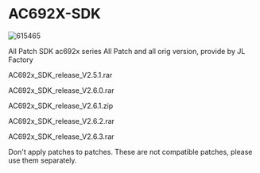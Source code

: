 # AC692X-SDK

![615465](https://user-images.githubusercontent.com/121731611/210273235-f2f59078-efd0-41c7-9000-c81815d1a8be.png)

All Patch SDK ac692x series
All Patch and all orig version, provide by JL Factory

AC692x_SDK_release_V2.5.1.rar

AC692x_SDK_release_V2.6.0.rar

AC692x_SDK_release_V2.6.1.zip

AC692x_SDK_release_V2.6.2.rar

AC692x_SDK_release_V2.6.3.rar

Don't apply patches to patches.
These are not compatible patches, please use them separately.
